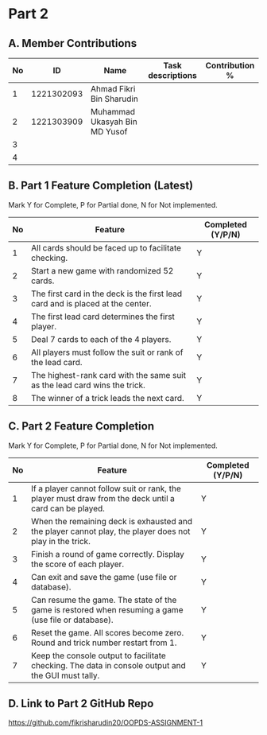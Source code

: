 # Part 2

## A. Member Contributions

No | ID         | Name                          | Task descriptions | Contribution %
-- | ---------- | ----------------------------  | ----------------- | --------------
1  | 1221302093 | Ahmad Fikri Bin Sharudin      |                   |
2  | 1221303909 | Muhammad Ukasyah Bin MD Yusof |                   |
3  |            |                               |                   |
4  |            |                               |                   |


## B. Part 1 Feature Completion (Latest)

Mark Y for Complete, P for Partial done, N for Not implemented.

No | Feature                                                                         | Completed (Y/P/N)
-- | ------------------------------------------------------------------------------- | -----------------
1  | All cards should be faced up to facilitate checking.                            |         Y
2  | Start a new game with randomized 52 cards.                                      |         Y
3  | The first card in the deck is the first lead card and is placed at the center.  |         Y
4  | The first lead card determines the first player.                                |         Y
5  | Deal 7 cards to each of the 4 players.                                          |         Y
6  | All players must follow the suit or rank of the lead card.                      |         Y
7  | The highest-rank card with the same suit as the lead card wins the trick.       |         Y
8  | The winner of a trick leads the next card.                                      |         Y


## C. Part 2 Feature Completion

Mark Y for Complete, P for Partial done, N for Not implemented.

No | Feature                                                                                                                               | Completed (Y/P/N)
-- | ------------------------------------------------------------------------------------------------------------------------------------- | -----------------
1  | If a player cannot follow suit or rank, the player must draw from the deck until a card can be played.                                |         Y
2  | When the remaining deck is exhausted and the player cannot play, the player does not play in the trick.                               |         Y
3  | Finish a round of game correctly. Display the score of each player.                                                                   |         Y
4  | Can exit and save the game (use file or database).                                                                                    |         Y
5  | Can resume the game. The state of the game is restored when resuming a game (use file or database).                                   |         Y
6  | Reset the game. All scores become zero. Round and trick number restart from 1.                                                        |         Y
7  | Keep the console output to facilitate checking. The data in console output and the GUI must tally.                                    |         Y



## D. Link to Part 2 GitHub Repo

https://github.com/fikrisharudin20/OOPDS-ASSIGNMENT-1


